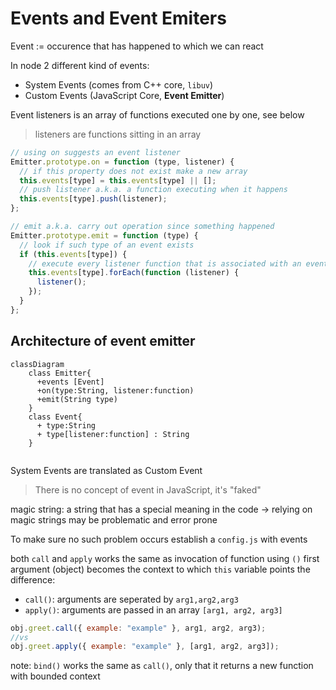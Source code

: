 # Events and Event Emiters

Event := occurence that has happened to which we can react

In node 2 different kind of events:

- System Events (comes from C++ core, `libuv`)
- Custom Events (JavaScript Core, **Event Emitter**)

Event listeners is an array of functions executed one by one, see below

> listeners are functions sitting in an array

```js
// using on suggests an event listener
Emitter.prototype.on = function (type, listener) {
  // if this property does not exist make a new array
  this.events[type] = this.events[type] || [];
  // push listener a.k.a. a function executing when it happens
  this.events[type].push(listener);
};

// emit a.k.a. carry out operation since something happened
Emitter.prototype.emit = function (type) {
  // look if such type of an event exists
  if (this.events[type]) {
    // execute every listener function that is associated with an event type
    this.events[type].forEach(function (listener) {
      listener();
    });
  }
};
```

## Architecture of event emitter 

```mermaid 
classDiagram
    class Emitter{
      +events [Event]
      +on(type:String, listener:function)
      +emit(String type)
    }
    class Event{
      + type:String
      + type[listener:function] : String 
    }
            
```

System Events are translated as Custom Event

> There is no concept of event in JavaScript, it's "faked"

magic string: a string that has a special meaning in the code
-> relying on magic strings may be problematic and error prone

To make sure no such problem occurs establish a `config.js` with events

both `call` and `apply` works the same as invocation of function using `()`
first argument (object) becomes the context to which `this` variable points
the difference:

- `call()`: arguments are seperated by `arg1,arg2,arg3`
- `apply()`: arguments are passed in an array `[arg1, arg2, arg3]`

```js
obj.greet.call({ example: "example" }, arg1, arg2, arg3);
//vs
obj.greet.apply({ example: "example" }, [arg1, arg2, arg3]);
```

note: `bind()` works the same as `call()`, only that it returns a new function with bounded context
